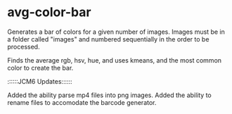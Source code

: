 # avg-color-bar

Generates a bar of colors for a given number of images.
Images must be in a folder called "images" and numbered sequentially in the order to be processed.

Finds the average rgb, hsv, hue, and uses kmeans, and the most common color to create the bar.


::::::JCM6 Updates::::::

Added the ability parse mp4 files into png images.
Added the ability to rename files to accomodate the barcode generator.
